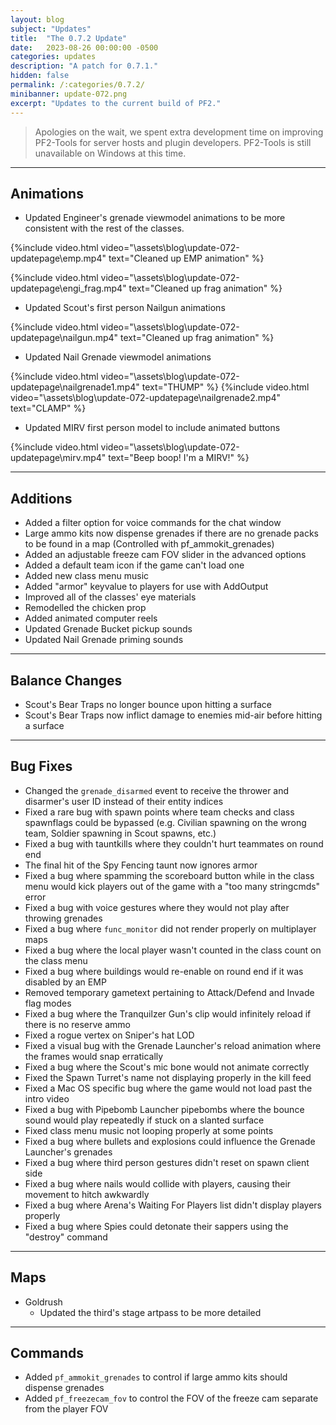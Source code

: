 ```yaml
---
layout: blog
subject: "Updates"
title:  "The 0.7.2 Update"
date:   2023-08-26 00:00:00 -0500
categories: updates
description: "A patch for 0.7.1."
hidden: false
permalink: /:categories/0.7.2/ 
minibanner: update-072.png
excerpt: "Updates to the current build of PF2."
---
```


> Apologies on the wait, we spent extra development time on improving PF2-Tools for server hosts and plugin developers. PF2-Tools is still unavailable on Windows at this time. 

---

## Animations
- Updated Engineer's grenade viewmodel animations to be more consistent with the rest of the classes.

{%include video.html video="\assets\blog\update-072-updatepage\emp.mp4" text="Cleaned up EMP animation" %}

{%include video.html video="\assets\blog\update-072-updatepage\engi_frag.mp4" text="Cleaned up frag animation" %}

- Updated Scout's first person Nailgun animations

{%include video.html video="\assets\blog\update-072-updatepage\nailgun.mp4" text="Cleaned up frag animation" %}

- Updated Nail Grenade viewmodel animations

{%include video.html video="\assets\blog\update-072-updatepage\nailgrenade1.mp4" text="THUMP" %}
{%include video.html video="\assets\blog\update-072-updatepage\nailgrenade2.mp4" text="CLAMP" %}

- Updated MIRV first person model to include animated buttons

{%include video.html video="\assets\blog\update-072-updatepage\mirv.mp4" text="Beep boop! I'm a MIRV!" %}

---

## Additions
- Added a filter option for voice commands for the chat window
- Large ammo kits now dispense grenades if there are no grenade packs to be found in a map (Controlled with pf_ammokit_grenades)
- Added an adjustable freeze cam FOV slider in the advanced options
- Added a default team icon if the game can't load one
- Added new class menu music
- Added "armor" keyvalue to players for use with AddOutput
- Improved all of the classes' eye materials
- Remodelled the chicken prop
- Added animated computer reels
- Updated Grenade Bucket pickup sounds
- Updated Nail Grenade priming sounds
	
---	

## Balance Changes
- Scout's Bear Traps no longer bounce upon hitting a surface
- Scout's Bear Traps now inflict damage to enemies mid-air before hitting a surface

---

## Bug Fixes
- Changed the ``grenade_disarmed`` event to receive the thrower and disarmer's user ID instead of their entity indices
- Fixed a rare bug with spawn points where team checks and class spawnflags could be bypassed (e.g. Civilian spawning on the wrong team, Soldier spawning in Scout spawns, etc.)
- Fixed a bug with tauntkills where they couldn't hurt teammates on round end
- The final hit of the Spy Fencing taunt now ignores armor 
- Fixed a bug where spamming the scoreboard button while in the class menu would kick players out of the game with a "too many stringcmds" error
- Fixed a bug with voice gestures where they would not play after throwing grenades
- Fixed a bug where ``func_monitor`` did not render properly on multiplayer maps
- Fixed a bug where the local player wasn't counted in the class count on the class menu
- Fixed a bug where buildings would re-enable on round end if it was disabled by an EMP
- Removed temporary gametext pertaining to Attack/Defend and Invade flag modes
- Fixed a bug where the Tranquilzer Gun's clip would infinitely reload if there is no reserve ammo
- Fixed a rogue vertex on Sniper's hat LOD
- Fixed a visual bug with the Grenade Launcher's reload animation where the frames would snap erratically
- Fixed a bug where the Scout's mic bone would not animate correctly
- Fixed the Spawn Turret's name not displaying properly in the kill feed
- Fixed a Mac OS specific bug where the game would not load past the intro video
- Fixed a bug with Pipebomb Launcher pipebombs where the bounce sound would play repeatedly if stuck on a slanted surface
- Fixed class menu music not looping properly at some points
- Fixed a bug where bullets and explosions could influence the Grenade Launcher's grenades
- Fixed a bug where third person gestures didn't reset on spawn client side
- Fixed a bug where nails would collide with players, causing their movement to hitch awkwardly
- Fixed a bug where Arena's Waiting For Players list didn't display players properly
- Fixed a bug where Spies could detonate their sappers using the "destroy" command

---

## Maps
- Goldrush
	- Updated the third's stage artpass to be more detailed

---
	
## Commands
- Added `pf_ammokit_grenades` to control if large ammo kits should dispense grenades
- Added `pf_freezecam_fov` to control the FOV of the freeze cam separate from the player FOV

